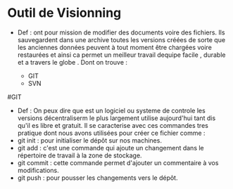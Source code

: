 # Outil de Visionning 

 - Def :
    ont pour mission de modifier des documents voire des fichiers. Ils sauvegardent dans une archive toutes les versions créées de sorte que les anciennes données peuvent à tout moment être chargées voire restaurées et ainsi ca permet un meilleur travail dequipe facile , durable et a travers le globe . Dont on trouve :
    
    - GIT
    - SVN
    
 #GIT
 
  - Def :
    On peux dire que est un logiciel ou systeme de controle les versions décentraliserm le plus largement utilise aujourd'hui tant dis qu'il es libre et gratuit.
 Il se caracterise avec ces commandes tres pratique dont nous avons utilisées pour créer ce fichier comme :
- git init : pour initialiser le dépôt sur nos machines. 
- git add : c'est une commande qui ajoute un changement dans le répertoire de travail à la zone de stockage.
- git commit : cette commande permet d'ajouter un commentaire à vos modifications. 
- git push : pour pousser les changements vers le dépôt.
